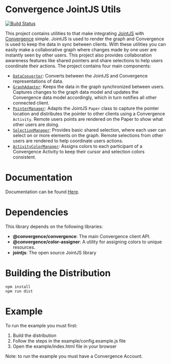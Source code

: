# Convergence JointJS Utils
[![Build Status](https://travis-ci.org/convergencelabs/jointjs-utils.svg?branch=master)](https://travis-ci.org/convergencelabs/jointjs-utils)

This project contains utilities to that make integrating [JointJS](https://www.jointjs.com/) with [Convergence](https://convergencelabs.com) simple. JointJS is used to render the graph and Convergence is used to keep the data in sync between clients. With these utilities you can easily make a collaborative graph where changes made by one user are instantly seen by other users. This project also provides collaboration awareness features like shared pointers and share selections to help users coordinate their actions. The project contains four main components:

- [`DataConverter`](docs/DataConverter.md): Converts between the JointJS and Convergence representations of data.
- [`GraphAdapter`](docs/GraphAdapter.md): Keeps the data in the graph synchronized between users. Captures changes to the graph data model and updates the Convergence data model accordingly, which in turn notifies all other connected client.
- [`PointerManager`](docs/PointerManager.md): Adapts the JointJS `Paper` class to capture the pointer location and distributes the pointer to other clients using a Convergence `Activity`. Remote users points are rendered on the Paper to show what other users are doing.
- [`SelectionManager`](docs/SelectionManager.md): Provides basic shared selection, where each user can select on or more elements on the graph. Remote selections from other users are rendered to help coordinate users actions.
- [`ActivityColorManager`](docs/ActivityColorManager.md): Assigns colors to each participant of a Convergence Activity to keep their cursor and selection colors consistent.

# Documentation
Documentation can be found [Here](docs).


# Dependencies
This library depends on the following libraries:

* **@convergence/convergence**: The main Convergence client API.
* **@convergence/color-assigner**: A utility for assigning colors to unique resources.
* **jointjs**: The open source JointJS library

# Building the Distribution

```
npm install
npm run dist
```

# Example
To run the example you must first:

1. Build the distribution
2. Follow the steps in the example/config.example.js file
3. Open the example/index.html file in your browser


Note: to run the example you must have a Convergence Account.
